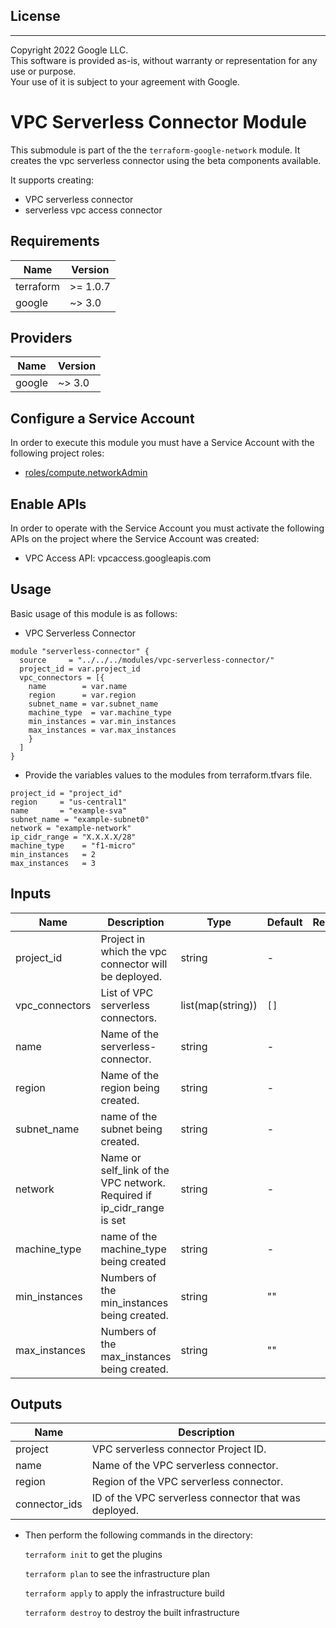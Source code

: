 ## License
---
Copyright 2022 Google LLC.  
This software is provided as-is, without warranty or representation for any use or purpose.  
Your use of it is subject to your agreement with Google.  

# VPC Serverless Connector Module

This submodule is part of the the `terraform-google-network` module. It creates the vpc serverless connector using the beta components available.

It supports creating:

- VPC serverless connector
- serverless vpc access connector


## Requirements

| Name | Version |
|------|---------|
| terraform | >= 1.0.7 |
| google | ~> 3.0 |

## Providers

| Name | Version |
|------|---------|
| google | ~> 3.0 |

## Configure a Service Account

In order to execute this module you must have a Service Account with the
following project roles:

- [roles/compute.networkAdmin](https://cloud.google.com/iam/docs/understanding-roles)

## Enable APIs

In order to operate with the Service Account you must activate the following APIs on the project where the Service Account was created:

- VPC Access API: vpcaccess.googleapis.com


## Usage
Basic usage of this module is as follows:

* VPC Serverless Connector

```hcl
module "serverless-connector" {
  source     = "../../../modules/vpc-serverless-connector/"
  project_id = var.project_id
  vpc_connectors = [{
    name        = var.name
    region      = var.region
    subnet_name = var.subnet_name
    machine_type  = var.machine_type
    min_instances = var.min_instances
    max_instances = var.max_instances
    }
  ]
}
```

* Provide the variables values to the modules from terraform.tfvars file.

```hcl
project_id = "project_id"
region     = "us-central1"
name       = "example-sva"
subnet_name = "example-subnet0"
network = "example-network"
ip_cidr_range = "X.X.X.X/28"
machine_type    = "f1-micro"
min_instances   = 2
max_instances   = 3

```

## Inputs

| Name | Description | Type | Default | Required |
|------|-------------|------|---------|:--------:|
| project_id | Project in which the vpc connector will be deployed. | string | - | yes |
| vpc_connectors | List of VPC serverless connectors. | list(map(string)) | `[]` | no |
| name | Name of the serverless-connector. | string | - | yes |
| region | Name of the region being created. | string | - | yes |
| subnet_name | name of the subnet being created. | string | - | yes |
| network | Name or self_link of the VPC network. Required if ip_cidr_range is set | string | - | yes |
| machine_type | name of the machine_type being created | string | - | no |
| min_instances | Numbers of the min_instances being created. | string | "" | no |
| max_instances | Numbers of the max_instances being created. | string | "" | no |

## Outputs

| Name | Description |
|------|-------------|
| project | VPC serverless connector Project ID. |
| name | Name of the VPC serverless connector. |
| region | Region of the VPC serverless connector. |
| connector_ids | ID of the VPC serverless connector that was deployed. |




* Then perform the following commands in the directory:

   `terraform init` to get the plugins

   `terraform plan` to see the infrastructure plan

   `terraform apply` to apply the infrastructure build

   `terraform destroy` to destroy the built infrastructure
